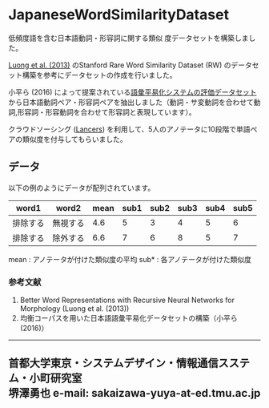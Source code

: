 # JapaneseWordSimilarityDataset

低頻度語を含む日本語動詞・形容詞に関する類似 度データセットを構築しました。

[Luong et al. (2013)](http://nlp.stanford.edu/~lmthang/data/papers/conll13_morpho.pdf) のStanford Rare Word Similarity Dataset (RW) のデータセット構築を参考にデータセットの作成を行いました。

小平ら (2016) によって提案されている[語彙平易化システムの評価データセット](https://github.com/KodairaTomonori/EvaluationDataset) から日本語動詞ペア・形容詞ペアを抽出しました（動詞・サ変動詞を合わせて動詞,形容詞・形容動詞を合わせて形容詞と表現しています）。

クラウドソーシング ([Lancers](http://www.lancers.jp)) を利用して、5人のアノテータに10段階で単語ペアの類似度を付与してもらいました。

## データ

以下の例のようにデータが配列されています。

word1 | word2 | mean | sub1 | sub2 | sub3 | sub4 | sub5
------------ | ------------- | ------------ | ------------ | ------------ | ------------ | ------------ | ------------ 
排除する | 無視する  | 4.6 | 5 | 3 | 4 | 5 | 6
排除する | 除外する  | 6.6 | 7 | 6 | 8 | 5 | 7

mean : アノテータが付けた類似度の平均
sub* : 各アノテータが付けた類似度


### 参考文献

1. Better Word Representations with Recursive Neural Networks for
Morphology (Luong et al. (2013))
2. 均衡コーパスを用いた日本語語彙平易化データセットの構築（小平ら (2016)）

---------------
  首都大学東京・システムデザイン・情報通信スステム・小町研究室  
  堺澤勇也
  e-mail: sakaizawa-yuya-at-ed.tmu.ac.jp
---------------

